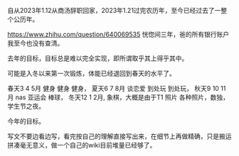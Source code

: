 <!-- ex_nolevel -->
自从2023年1.12从商汤辞职回家，2023年1.21过完农历年，至今已经过去了一整个公历年。

https://www.zhihu.com/question/640069535 恍惚间三年，爸的所有银行账户我至今也没有查清。

去年的目标，目标总是难以完全实现，即所谓取乎其上得乎其中。

可能是入冬以来第一次锻炼，体能已经退回到春天的水平了。

春天3 4 5月 健身 健身 健身，
夏天6 7 8月 谈恋爱 到处玩 到处玩，
秋天9 10 11月 nas 亚运会 棒球，
冬天12 1 2月, 象棋，大概是由于T1 照片 各种照片，数独，学生节之夜。

今年的目标。

写文不要边看边写，看完按自己的理解直接写出来，在细节上再做精确，只是搬运拼凑毫无意义，做一个自己的wiki目前堆量已经够了。